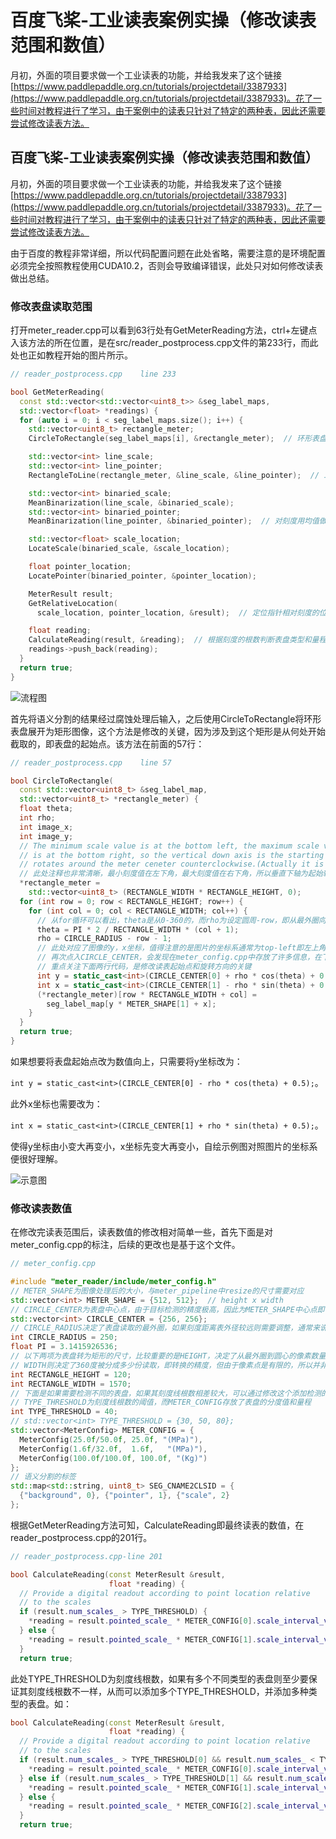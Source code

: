 # 百度飞桨-工业读表案例实操（修改读表范围和数值）


月初，外面的项目要求做一个工业读表的功能，并给我发来了这个链接[https://www.paddlepaddle.org.cn/tutorials/projectdetail/3387933](https://www.paddlepaddle.org.cn/tutorials/projectdetail/3387933)。花了一些时间对教程进行了学习，由于案例中的读表只针对了特定的两种表，因此还需要尝试修改读表方法。

<!--more-->

## 百度飞桨-工业读表案例实操（修改读表范围和数值）

月初，外面的项目要求做一个工业读表的功能，并给我发来了这个链接[https://www.paddlepaddle.org.cn/tutorials/projectdetail/3387933](https://www.paddlepaddle.org.cn/tutorials/projectdetail/3387933)。花了一些时间对教程进行了学习，由于案例中的读表只针对了特定的两种表，因此还需要尝试修改读表方法。

由于百度的教程非常详细，所以代码配置问题在此处省略，需要注意的是环境配置必须完全按照教程使用CUDA10.2，否则会导致编译错误，此处只对如何修改读表做出总结。

### 修改表盘读取范围

打开meter_reader.cpp可以看到63行处有GetMeterReading方法，ctrl+左键点入该方法的所在位置，是在src/reader_postprocess.cpp文件的第233行，而此处也正如教程开始的图片所示。

```c++
// reader_postprocess.cpp    line 233

bool GetMeterReading(
  const std::vector<std::vector<uint8_t>> &seg_label_maps,
  std::vector<float> *readings) {
  for (auto i = 0; i < seg_label_maps.size(); i++) {
    std::vector<uint8_t> rectangle_meter;
    CircleToRectangle(seg_label_maps[i], &rectangle_meter);  // 环形表盘转为矩形

    std::vector<int> line_scale;
    std::vector<int> line_pointer;
    RectangleToLine(rectangle_meter, &line_scale, &line_pointer);  // 二维图像转一维数组

    std::vector<int> binaried_scale;
    MeanBinarization(line_scale, &binaried_scale);
    std::vector<int> binaried_pointer;
    MeanBinarization(line_pointer, &binaried_pointer);  // 对刻度用均值做二值化

    std::vector<float> scale_location;
    LocateScale(binaried_scale, &scale_location);

    float pointer_location;
    LocatePointer(binaried_pointer, &pointer_location);

    MeterResult result;
    GetRelativeLocation(
      scale_location, pointer_location, &result);  // 定位指针相对刻度的位置

    float reading;
    CalculateReading(result, &reading);  // 根据刻度的根数判断表盘类型和量程，计算读数
    readings->push_back(reading);
  }
  return true;
}
```

![流程图](https://ai-studio-static-online.cdn.bcebos.com/e0f75ad956d949bab072cc409568ac731df5196cbf044305835dae0a3a01b7da)

首先将语义分割的结果经过腐蚀处理后输入，之后使用CircleToRectangle将环形表盘展开为矩形图像，这个方法是修改的关键，因为涉及到这个矩形是从何处开始截取的，即表盘的起始点。该方法在前面的57行：

```C++
// reader_postprocess.cpp    line 57

bool CircleToRectangle(
  const std::vector<uint8_t> &seg_label_map,
  std::vector<uint8_t> *rectangle_meter) {
  float theta;
  int rho;
  int image_x;
  int image_y;
  // The minimum scale value is at the bottom left, the maximum scale value
  // is at the bottom right, so the vertical down axis is the starting axis and
  // rotates around the meter ceneter counterclockwise.(Actually it is clockwise)
  // 此处注释也非常清晰，最小刻度值在左下角，最大刻度值在右下角，所以垂直下轴为起始轴，绕仪表中心逆时针旋转（谷歌翻译）。（实际上是顺时针，且代码提供的是顺时针，此处为标注错误）
  *rectangle_meter =
    std::vector<uint8_t> (RECTANGLE_WIDTH * RECTANGLE_HEIGHT, 0);
  for (int row = 0; row < RECTANGLE_HEIGHT; row++) {
    for (int col = 0; col < RECTANGLE_WIDTH; col++) {
      // 从for循环可以看出，theta是从0-360的，而rho为设定圆周-row，即从最外圈向圆心遍历。
      theta = PI * 2 / RECTANGLE_WIDTH * (col + 1);
      rho = CIRCLE_RADIUS - row - 1;
      // 此处对应了图像的y，x坐标，值得注意的是图片的坐标系通常为top-left即左上角，向右为x轴向下为y轴
      // 再次点入CIRCLE_CENTER，会发现在meter_config.cpp中存放了许多信息，在下个代码块会进行标注
      // 重点关注下面两行代码，是修改读表起始点和旋转方向的关键
      int y = static_cast<int>(CIRCLE_CENTER[0] + rho * cos(theta) + 0.5);
      int x = static_cast<int>(CIRCLE_CENTER[1] - rho * sin(theta) + 0.5);
      (*rectangle_meter)[row * RECTANGLE_WIDTH + col] =
        seg_label_map[y * METER_SHAPE[1] + x];
    }
  }
  return true;
}
```

如果想要将表盘起始点改为数值向上，只需要将y坐标改为：

```int y = static_cast<int>(CIRCLE_CENTER[0] - rho * cos(theta) + 0.5);```。

此外x坐标也需要改为：

``` int x = static_cast<int>(CIRCLE_CENTER[1] + rho * sin(theta) + 0.5); ```。

使得y坐标由小变大再变小，x坐标先变大再变小，自绘示例图对照图片的坐标系便很好理解。

![示意图](https://img-blog.csdnimg.cn/db4036ed664c44bd9b824a5703120974.png#pic_center)

### 修改读表数值

在修改完读表范围后，读表数值的修改相对简单一些，首先下面是对meter_config.cpp的标注，后续的更改也是基于这个文件。

```C++
// meter_config.cpp

#include "meter_reader/include/meter_config.h"
// METER_SHAPE为图像处理后的大小，与meter_pipeline中resize的尺寸需要对应
std::vector<int> METER_SHAPE = {512, 512};  // height x width
// CIRCLE_CENTER为表盘中心点，由于目标检测的精度极高，因此为METER_SHAPE中心点即可
std::vector<int> CIRCLE_CENTER = {256, 256};
// CIRCLE_RADIUS决定了表盘读取的最外圈，如果刻度距离表外径较远则需要调整，通常来说只需要与圆心相加略小于尺寸即可
int CIRCLE_RADIUS = 250;
float PI = 3.1415926536;
// 以下两项为表盘转为矩形的尺寸，比较重要的是HEIGHT，决定了从最外圈到圆心的像素数量，从而截取有刻度的圆环
// WIDTH则决定了360度被分成多少份读取，即转换的精度，但由于像素点是有限的，所以并非越大越好
int RECTANGLE_HEIGHT = 120;
int RECTANGLE_WIDTH = 1570;
// 下面是如果需要检测不同的表盘，如果其刻度线根数相差较大，可以通过修改这个添加检测的表盘数量
// TYPE_THRESHOLD为刻度线根数的阈值，而METER_CONFIG存放了表盘的分度值和量程
int TYPE_THRESHOLD = 40;
// std::vector<int> TYPE_THRESHOLD = {30, 50, 80};
std::vector<MeterConfig> METER_CONFIG = {
  MeterConfig(25.0f/50.0f, 25.0f, "(MPa)"),
  MeterConfig(1.6f/32.0f,  1.6f,   "(MPa)"),
  MeterConfig(100.0f/100.0f, 100.0f, "(Kg)")
};
// 语义分割的标签
std::map<std::string, uint8_t> SEG_CNAME2CLSID = {
  {"background", 0}, {"pointer", 1}, {"scale", 2}
};
```

根据GetMeterReading方法可知，CalculateReading即最终读表的数值，在reader_postprocess.cpp的201行。

```c++
// reader_postprocess.cpp-line 201

bool CalculateReading(const MeterResult &result,
                      float *reading) {
  // Provide a digital readout according to point location relative
  // to the scales
  if (result.num_scales_ > TYPE_THRESHOLD) {
    *reading = result.pointed_scale_ * METER_CONFIG[0].scale_interval_value_;
  } else {
    *reading = result.pointed_scale_ * METER_CONFIG[1].scale_interval_value_;
  }
  return true;
```

此处TYPE_THRESHOLD为刻度线根数，如果有多个不同类型的表盘则至少要保证其刻度线根数不一样，从而可以添加多个TYPE_THRESHOLD，并添加多种类型的表盘。如：

```C++
bool CalculateReading(const MeterResult &result,
                      float *reading) {
  // Provide a digital readout according to point location relative
  // to the scales
  if (result.num_scales_ > TYPE_THRESHOLD[0] && result.num_scales_ < TYPE_THRESHOLD[1]) {
    *reading = result.pointed_scale_ * METER_CONFIG[0].scale_interval_value_;
  } else if (result.num_scales_ > TYPE_THRESHOLD[1] && result.num_scales_ < TYPE_THRESHOLD[2]){
    *reading = result.pointed_scale_ * METER_CONFIG[1].scale_interval_value_;
  } else {
    *reading = result.pointed_scale_ * METER_CONFIG[2].scale_interval_value_;
  }
  return true;
```

